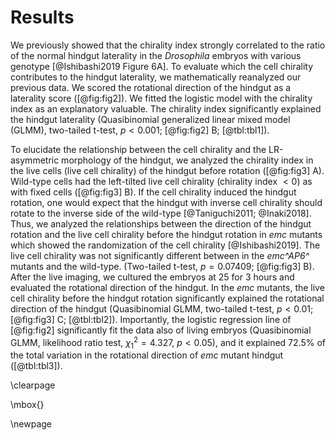 # Results

We previously showed that the chirality index strongly correlated to the ratio of the normal hindgut laterality in the *Drosophila* embryos with various genotype [@Ishibashi2019 Figure 6A].
To evaluate which the cell chirality contributes to the hindgut laterality, we mathematically reanalyzed our previous data.
We scored the rotational direction of the hindgut as a laterality score ([@fig:fig2]).
We fitted the logistic model with the chirality index as an explanatory valuable.
The chirality index significantly explained the hindgut laterality
(Quasibinomial generalized linear mixed model (GLMM), two-tailed t-test, $p < 0.001$; [@fig:fig2] B; [@tbl:tbl1]).
<!-- Intercept: t(8) = -4.042, p = 0.003723
Chirality Index: t(8) = -5.992, p = 0.000326 -->

To elucidate the relationship between the cell chirality and the LR-asymmetric morphology of the hindgut, we analyzed the chirality index in the live cells (live cell chirality) of the hindgut before rotation ([@fig:fig3] A).
Wild-type cells had the left-tilted live cell chirality (chirality index $< 0$) as with fixed cells ([@fig:fig3] B).
If the cell chirality induced the hindgut rotation, one would expect that the hindgut with inverse cell chirality should rotate to the inverse side of the wild-type [@Taniguchi2011; @Inaki2018].
Thus, we analyzed the relationships between the direction of the hindgut rotation and the live cell chirality before the hindgut rotation in *emc* mutants which showed the randomization of the cell chirality [@Ishibashi2019].
The live cell chirality was not significantly different between in the *emc^AP6^* mutants and the wild-type.
(Two-tailed t-test, $p = 0.07409$; [@fig:fig3] B).
After the live imaging, we cultured the embryos at 25 for 3 hours and evaluated the rotational direction of the hindgut.
In the *emc* mutants, the live cell chirality before the hindgut rotation significantly explained the rotational direction of the hindgut
(Quasibinomial GLMM, two-tailed t-test, $p < 0.01$; [@fig:fig3] C; [@tbl:tbl2]).
Importantly, the logistic regression line of [@fig:fig2] significantly fit the data also of living embryos
(Quasibinomial GLMM, likelihood ratio test, $\chi^{2}_{1} = 4.327$, $p < 0.05$),<!-- p = 0.0220359 -->
and it explained 72.5% of the total variation in the rotational direction of *emc* mutant hindgut ([@tbl:tbl3]).

\clearpage

\mbox{}

\newpage

<!--
0_metadata/meta0.md
0_metadata/meta1.md
1_abstract.md
2_introduction.md
3_procedures.md
4_results.md
5_discussion.md
6_figs.md
7_references.md
8_supplements.md
-->
